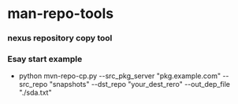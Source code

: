# man-repo-tools
### nexus repository copy tool

### Esay start example
* python mvn-repo-cp.py --src_pkg_server "pkg.example.com" --src_repo "snapshots" --dst_repo "your_dest_rero" --out_dep_file "./sda.txt"
